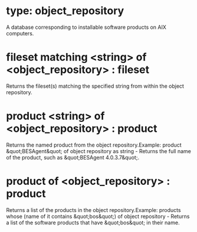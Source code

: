# type: object_repository

A database corresponding to installable software products on AIX computers.

# fileset matching &lt;string&gt; of &lt;object_repository&gt; : fileset

Returns the fileset(s) matching the specified string from within the object repository.

# product &lt;string&gt; of &lt;object_repository&gt; : product

Returns the named product from the object repository.Example: product &amp;quot;BESAgent&amp;quot; of object repository as string - Returns the full name of the product, such as &amp;quot;BESAgent 4.0.3.7&amp;quot;.

# product of &lt;object_repository&gt; : product

Returns a list of the products in the object repository.Example: products whose (name of it contains &amp;quot;bos&amp;quot;) of object repository - Returns a list of the software products that have &amp;quot;bos&amp;quot; in their name.
